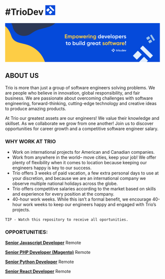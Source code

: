 # **#TrioDev** <img src="images/trio.png" alt="Carreiras" style="zoom:100%;" />

<img src="images/background.png" alt="Carreiras" style="zoom:100%"/>

## **ABOUT US**

Trio is more than just a group of software engineers solving problems. We are people who believe in innovation, global responsibility, and fair business. We are passionate about overcoming challenges with software engineering, forward-thinking, cutting-edge technology and creative ideas to produce amazing products.

At Trio our greatest assets are our engineers! We value their knowledge and skillset. As we collaborate we grow from one another! Join us to discover opportunities for career growth and a competitive software engineer salary.

### WHY WORK AT TRIO

- Work on international projects for American and Canadian companies.
- Work from anywhere in the world– move cities, keep your job! We offer plenty of flexibility when it comes to location because keeping our engineers happy is key to our success.
- Trio offers 3 weeks of paid vacation, a few extra personal days to use at your discretion, and because we are an international company we observe multiple national holidays across the globe.
- Trio offers competitive salaries according to the market based on skills and experience for every position at the company.
- 40-hour work weeks. While this isn’t a formal benefit, we encourage 40-hour work weeks to keep our engineers happy and engaged with Trio’s projects.

`TIP - Watch this repository to receive all oportunities.`

### **OPPORTUNITIES:**

**[Senior Javascript Developer](https://trio.dev//join/senior-javascript-developer)** Remote

**[Senior PHP Developer (Magento)](https://trio.dev//join/magento-developer)** Remote

**[Senior Python Developer](https://trio.dev//join/python-developer-remote)** Remote

**[Senior React Developer](https://trio.dev//join/react-developer)** Remote

